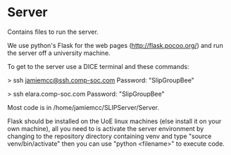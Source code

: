 # Server
Contains files to run the server.

We use python's Flask for the web pages (http://flask.pocoo.org/) and run the server off a university machine.

To get to the server use a DICE terminal and these commands:

\> ssh jamiemcc@ssh.comp-soc.com
Password: "SlipGroupBee"

\> ssh elara.comp-soc.com 
Password: "SlipGroupBee"

Most code is in  /home/jamiemcc/SLIPServer/Server.

Flask should be installed on the UoE linux machines (else install it on your own machine), all you need to is activate the server environment by changing to the repository directory containing venv and type "source venv/bin/activate" then you can use "python \<filename\>" to execute code.


